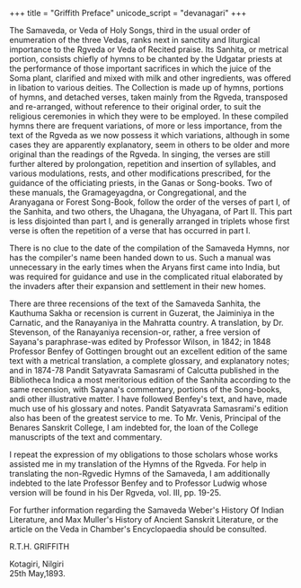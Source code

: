 +++
title = "Griffith Preface"
unicode_script = "devanagari"
+++

The Samaveda, or Veda of Holy Songs, third in the usual order of enumeration of the three Vedas, ranks next in sanctity and liturgical importance to the Rgveda or Veda of Recited praise. Its Sanhita, or metrical portion, consists chiefly of hymns to be chanted by the Udgatar priests at the performance of those important sacrifices in which the juice of the Soma plant, clarified and mixed with milk and other ingredients, was offered in libation to various deities. The Collection is made up of hymns, portions of hymns, and detached verses, taken mainly from the Rgveda, transposed and re-arranged, without reference to their original order, to suit the religious ceremonies in which they were to be employed. In these compiled hymns there are frequent variations, of more or less importance, from the text of the Rgveda as we now possess it which variations, although in some cases they are apparently explanatory, seem in others to be older and more original than the readings of the Rgveda. In singing, the verses are still further altered by prolongation, repetition and insertion of syllables, and various modulations, rests, and other modifications prescribed, for the guidance of the officiating priests, in the Ganas or Song-books. Two of these manuals, the Gramageyagdna, or Congregational, and the Aranyagana or Forest Song-Book, follow the order of the verses of part I, of the Sanhita, and two others, the Uhagana, the Uhyagana, of Part II. This part is less disjointed than part I, and is generally arranged in triplets whose first verse is often the repetition of a verse that has occurred in part I.

There is no clue to the date of the compilation of the Samaveda Hymns, nor has the compiler's name been handed down to us. Such a manual was unnecessary in the early times when the Aryans first came into India, but was required for guidance and use in the complicated ritual elaborated by the invaders after their expansion and settlement in their new homes.

There are three recensions of the text of the Samaveda Sanhita, the Kauthuma Sakha or recension is current in Guzerat, the Jaiminiya in the Carnatic, and the Ranayaniya in the Mahratta country. A translation, by Dr. Stevenson, of the Ranayaniya recension-or, rather, a free version of Sayana's paraphrase-was edited by Professor Wilson, in 1842; in 1848 Professor Benfey of Gottingen brought out an excellent edition of the same text with a metrical translation, a complete glossary, and explanatory notes; and in 1874-78 Pandit Satyavrata Samasrami of Calcutta published in the Bibliotheca Indica a most meritorious edition of the Sanhita according to the same recension, with Sayana's commentary, portions of the Song-books, andi other illustrative matter. I have followed Benfey's text, and have, made much use of his glossary and notes. Pandit Satyavrata Samasrami's edition also has been of the greatest service to me. To Mr. Venis, Principal of the Benares Sanskrit College, I am indebted for, the loan of the College manuscripts of the text and commentary.

I repeat the expression of my obligations to those scholars whose works assisted me in my translation of the Hymns of the Rgveda. For help in translating the non-Rgvedic Hymns of the Samaveda, I am additionally indebted to the late Professor Benfey and to Professor Ludwig whose version will be found in his Der Rgveda, vol. III, pp. 19-25.

For further information regarding the Samaveda Weber's History Of Indian Literature, and Max Muller's History of Ancient Sanskrit Literature, or the article on the Veda in Chamber's Encyclopaedia should be consulted.

R.T.H. GRIFFITH

Kotagiri, Nilgiri  
25th May,1893.
